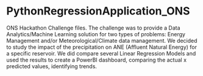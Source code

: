 # PythonRegressionApplication_ONS

ONS Hackathon Challenge files. The challenge was to provide a Data Analytics/Machine Learning solution for two types of problems: Energy Management and/or Meteorological/Climate data management.
We decided to study the impact of the precipitation on ANE (Affluent Natural Energy) for a specific reservoir. We did compare several Linear Regression Models and used the results to create a PowerBI dashboard, comparing the actual x predicted values, identifying trends. 
